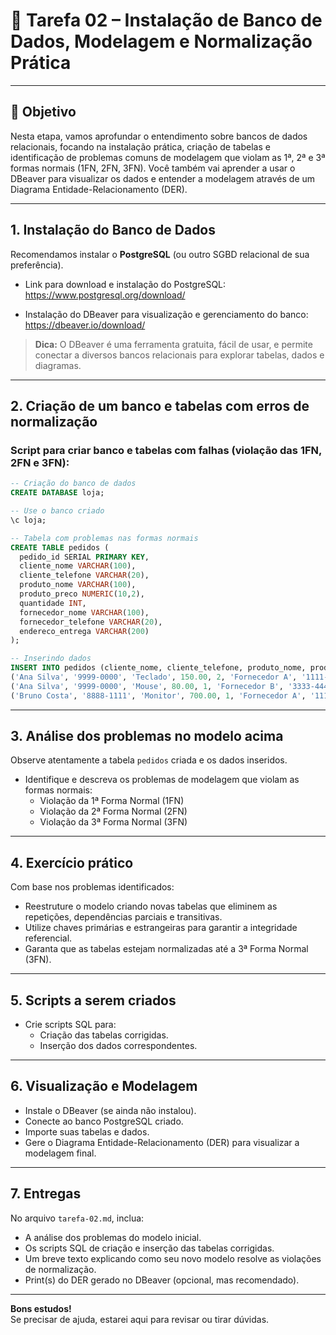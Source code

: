 # 📘 Tarefa 02 – Instalação de Banco de Dados, Modelagem e Normalização Prática

---

## 🎯 Objetivo

Nesta etapa, vamos aprofundar o entendimento sobre bancos de dados relacionais, focando na instalação prática, criação de tabelas e identificação de problemas comuns de modelagem que violam as 1ª, 2ª e 3ª formas normais (1FN, 2FN, 3FN). Você também vai aprender a usar o DBeaver para visualizar os dados e entender a modelagem através de um Diagrama Entidade-Relacionamento (DER).

---

## 1. Instalação do Banco de Dados

Recomendamos instalar o **PostgreSQL** (ou outro SGBD relacional de sua preferência).

- Link para download e instalação do PostgreSQL:  
  https://www.postgresql.org/download/

- Instalação do DBeaver para visualização e gerenciamento do banco:  
  https://dbeaver.io/download/

> **Dica:** O DBeaver é uma ferramenta gratuita, fácil de usar, e permite conectar a diversos bancos relacionais para explorar tabelas, dados e diagramas.

---

## 2. Criação de um banco e tabelas com erros de normalização

### Script para criar banco e tabelas com falhas (violação das 1FN, 2FN e 3FN):

```sql
-- Criação do banco de dados
CREATE DATABASE loja;

-- Use o banco criado
\c loja;

-- Tabela com problemas nas formas normais
CREATE TABLE pedidos (
  pedido_id SERIAL PRIMARY KEY,
  cliente_nome VARCHAR(100),
  cliente_telefone VARCHAR(20),
  produto_nome VARCHAR(100),
  produto_preco NUMERIC(10,2),
  quantidade INT,
  fornecedor_nome VARCHAR(100),
  fornecedor_telefone VARCHAR(20),
  endereco_entrega VARCHAR(200)
);

-- Inserindo dados
INSERT INTO pedidos (cliente_nome, cliente_telefone, produto_nome, produto_preco, quantidade, fornecedor_nome, fornecedor_telefone, endereco_entrega) VALUES
('Ana Silva', '9999-0000', 'Teclado', 150.00, 2, 'Fornecedor A', '1111-2222', 'Rua A, 123'),
('Ana Silva', '9999-0000', 'Mouse', 80.00, 1, 'Fornecedor B', '3333-4444', 'Rua A, 123'),
('Bruno Costa', '8888-1111', 'Monitor', 700.00, 1, 'Fornecedor A', '1111-2222', 'Rua B, 456');
```

---

## 3. Análise dos problemas no modelo acima

Observe atentamente a tabela `pedidos` criada e os dados inseridos.

- Identifique e descreva os problemas de modelagem que violam as formas normais:
    - Violação da 1ª Forma Normal (1FN)
    - Violação da 2ª Forma Normal (2FN)
    - Violação da 3ª Forma Normal (3FN)

---

## 4. Exercício prático

Com base nos problemas identificados:

- Reestruture o modelo criando novas tabelas que eliminem as repetições, dependências parciais e transitivas.
- Utilize chaves primárias e estrangeiras para garantir a integridade referencial.
- Garanta que as tabelas estejam normalizadas até a 3ª Forma Normal (3FN).

---

## 5. Scripts a serem criados

- Crie scripts SQL para:
    - Criação das tabelas corrigidas.
    - Inserção dos dados correspondentes.

---

## 6. Visualização e Modelagem

- Instale o DBeaver (se ainda não instalou).
- Conecte ao banco PostgreSQL criado.
- Importe suas tabelas e dados.
- Gere o Diagrama Entidade-Relacionamento (DER) para visualizar a modelagem final.

---

## 7. Entregas

No arquivo `tarefa-02.md`, inclua:

- A análise dos problemas do modelo inicial.
- Os scripts SQL de criação e inserção das tabelas corrigidas.
- Um breve texto explicando como seu novo modelo resolve as violações de normalização.
- Print(s) do DER gerado no DBeaver (opcional, mas recomendado).

---

**Bons estudos!**  
Se precisar de ajuda, estarei aqui para revisar ou tirar dúvidas.

